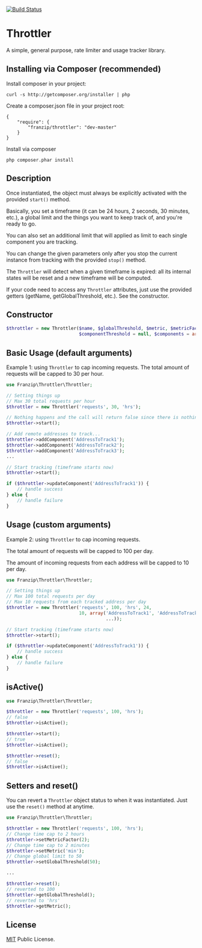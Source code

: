 [![Build Status](https://travis-ci.org/franzip/throttler.svg?branch=master)](https://travis-ci.org/franzip/throttler)

# Throttler
A simple, general purpose, rate limiter and usage tracker library.

## Installing via Composer (recommended)

Install composer in your project:
```
curl -s http://getcomposer.org/installer | php
```

Create a composer.json file in your project root:
```
{
    "require": {
        "franzip/throttler": "dev-master"
    }
}
```

Install via composer
```
php composer.phar install
```

## Description
Once instantiated, the object must always be explicitly activated with the provided
`start()` method.

Basically, you set a timeframe (it can be 24 hours, 2 seconds, 30 minutes, etc.),
a global limit and the things you want to keep track of, and you're ready to go.

You can also set an additional limit that will applied as limit to each single
component you are tracking.

You can change the given parameters only after you stop the current instance from
tracking with the provided `stop()` method.

The `Throttler` will detect when a given timeframe is expired: all its internal
states will be reset and a new timeframe will be computed.

If your code need to access any `Throttler` attributes, just use the provided
getters (getName, getGlobalThreshold, etc.). See the constructor.

## Constructor
```php
$throttler = new Throttler($name, $globalThreshold, $metric, $metricFactor = 1,
                           $componentThreshold = null, $components = array())
```


## Basic Usage (default arguments)
Example 1: using `Throttler` to cap incoming requests.
The total amount of requests will be capped to 30 per hour.

```php
use Franzip\Throttler\Throttler;

// Setting things up
// Max 30 total requests per hour
$throttler = new Throttler('requests', 30, 'hrs');

// Nothing happens and the call will return false since there is nothing to track
$throttler->start();

// Add remote addresses to track...
$throttler->addComponent('AddressToTrack1');
$throttler->addComponent('AddressToTrack2');
$throttler->addComponent('AddressToTrack3');
...

// Start tracking (timeframe starts now)
$throttler->start();

if ($throttler->updateComponent('AddressToTrack1')) {
    // handle success
} else {
    // handle failure
}
```


## Usage (custom arguments)

Example 2: using `Throttler` to cap incoming requests.

The total amount of requests will be capped to 100 per day.

The amount of incoming requests from each address will be capped to 10 per day.

```php
use Franzip\Throttler\Throttler;

// Setting things up
// Max 100 total requests per day
// Max 10 requests from each tracked address per day
$throttler = new Throttler('requests', 100, 'hrs', 24,
                           10, array('AddressToTrack1', 'AddressToTrack2',
                                     ...));

// Start tracking (timeframe starts now)
$throttler->start();

if ($throttler->updateComponent('AddressToTrack1')) {
    // handle success
} else {
    // handle failure
}

```

## isActive()

```php
use Franzip\Throttler\Throttler;

$throttler = new Throttler('requests', 100, 'hrs');
// false
$throttler->isActive();

$throttler->start();
// true
$throttler->isActive();

$throttler->reset();
// false
$throttler->isActive();

```

## Setters and reset()

You can revert a `Throttler` object status to when it was instantiated.
Just use the `reset()` method at anytime.

```php
use Franzip\Throttler\Throttler;

$throttler = new Throttler('requests', 100, 'hrs');
// Change time cap to 2 hours
$throttler->setMetricFactor(2);
// Change time cap to 2 minutes
$throttler->setMetric('min');
// Change global limit to 50
$throttler->setGlobalThreshold(50);

...

$throttler->reset();
// reverted to 100
$throttler->getGlobalThreshold();
// reverted to 'hrs'
$throttler->getMetric();

```

## License
[MIT](http://opensource.org/licenses/MIT/ "MIT") Public License.

